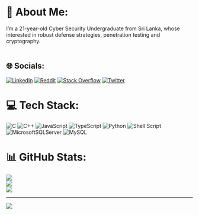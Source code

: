 # 💫 About Me:
I’m a 21-year-old Cyber Security Undergraduate from Sri Lanka, whose interested in robust defense strategies, penetration testing and cryptography.<br><br>


## 🌐 Socials:
[![LinkedIn](https://img.shields.io/badge/LinkedIn-%230077B5.svg?logo=linkedin&logoColor=white)](https://linkedin.com/in/r4v1nduu) [![Reddit](https://img.shields.io/badge/Reddit-%23FF4500.svg?logo=Reddit&logoColor=white)](https://reddit.com/user/BlackBurn31350) [![Stack Overflow](https://img.shields.io/badge/-Stackoverflow-FE7A16?logo=stack-overflow&logoColor=white)](https://stackoverflow.com/users/20682770) [![Twitter](https://img.shields.io/badge/Twitter-%231DA1F2.svg?logo=Twitter&logoColor=white)](https://twitter.com/r4v1nduu) 

# 💻 Tech Stack:
![C](https://img.shields.io/badge/c-%2300599C.svg?style=flat&logo=c&logoColor=white) ![C++](https://img.shields.io/badge/c++-%2300599C.svg?style=flat&logo=c%2B%2B&logoColor=white) ![JavaScript](https://img.shields.io/badge/javascript-%23323330.svg?style=flat&logo=javascript&logoColor=%23F7DF1E) ![TypeScript](https://img.shields.io/badge/typescript-%23007ACC.svg?style=flat&logo=typescript&logoColor=white) ![Python]([https://img.shields.io/badge/python-3670A0?style=flat&logo=python&logoColor=ffdd54](https://img.shields.io/badge/Python-3776AB?style=for-the-badge&logo=python&logoColor=white)) ![Shell Script](https://img.shields.io/badge/shell_script-%23121011.svg?style=flat&logo=gnu-bash&logoColor=white) ![MicrosoftSQLServer](https://img.shields.io/badge/Microsoft%20SQL%20Server-CC2927?style=flat&logo=microsoft%20sql%20server&logoColor=white) ![MySQL](https://img.shields.io/badge/mysql-%2300000f.svg?style=flat&logo=mysql&logoColor=white) 
# 📊 GitHub Stats:
![](https://github-readme-stats.vercel.app/api?username=r4v1nduu&theme=merko&hide_border=false&include_all_commits=false&count_private=false)<br/>
![](https://github-readme-streak-stats.herokuapp.com/?user=r4v1nduu&theme=merko&hide_border=false)<br/>
![](https://github-readme-stats.vercel.app/api/top-langs/?username=r4v1nduu&theme=merko&hide_border=false&include_all_commits=false&count_private=false&layout=compact)

---
[![](https://visitcount.itsvg.in/api?id=r4v1nduu&icon=8&color=8)](https://visitcount.itsvg.in)

<!-- Proudly created with GPRM ( https://gprm.itsvg.in ) -->
